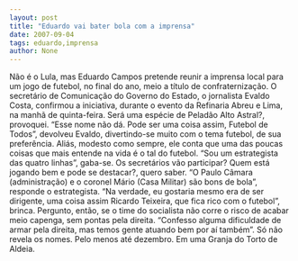 ```yaml
---
layout: post
title: "Eduardo vai bater bola com a imprensa"
date: 2007-09-04
tags: eduardo,imprensa
author: None
---
```

N&atilde;o &eacute; o Lula, mas Eduardo Campos pretende reunir a imprensa local para um jogo de futebol, no final do ano, meio a t&iacute;tulo de confraterniza&ccedil;&atilde;o.
O secret&aacute;rio de Comunica&ccedil;&atilde;o do Governo do Estado, o jornalista Evaldo Costa, confirmou a iniciativa, durante o evento da Refinaria Abreu e Lima, na manh&atilde; de quinta-feira.
Ser&aacute; uma esp&eacute;cie de Pelad&atilde;o Alto Astral?, provoquei. &ldquo;Esse nome n&atilde;o d&aacute;. Pode ser uma coisa assim, Futebol de Todos&rdquo;, devolveu Evaldo, divertindo-se muito com o tema futebol, de sua prefer&ecirc;ncia. Ali&aacute;s, modesto como sempre, ele conta que uma das poucas coisas que mais entende na vida &eacute; o tal do futebol. &ldquo;Sou um estrategista das quatro linhas&rdquo;, gaba-se.
Os secret&aacute;rios v&atilde;o participar? Quem est&aacute; jogando bem e pode se destacar?, quero saber. &ldquo;O Paulo C&acirc;mara (administra&ccedil;&atilde;o) e o coronel M&aacute;rio (Casa Militar) s&atilde;o bons de bola&rdquo;, responde o estrategista. 
&ldquo;Na verdade, eu gostaria mesmo era de ser dirigente, uma coisa assim Ricardo Teixeira, que fica rico com o futebol&rdquo;, brinca.
Pergunto, ent&atilde;o, se o time do socialista n&atilde;o corre o risco de acabar meio capenga, sem pontas pela direita. &ldquo;Confesso alguma dificuldade de armar pela direita, mas temos gente atuando bem por a&iacute; tamb&eacute;m&rdquo;. S&oacute; n&atilde;o revela os nomes. Pelo menos at&eacute; dezembro. Em uma Granja do Torto de Aldeia. 